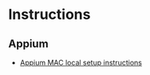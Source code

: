 # Instructions

## Appium 

* [Appium MAC local setup instructions](appium-mac-instructions/README.md)

